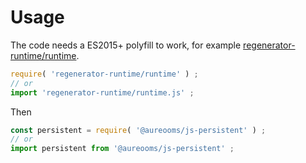 # Usage
The code needs a ES2015+ polyfill to work, for example
[regenerator-runtime/runtime](https://babeljs.io/docs/usage/polyfill).
```js
require( 'regenerator-runtime/runtime' ) ;
// or
import 'regenerator-runtime/runtime.js' ;
```

Then
```js
const persistent = require( '@aureooms/js-persistent' ) ;
// or
import persistent from '@aureooms/js-persistent' ;
```
